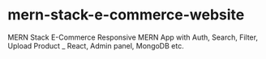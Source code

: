 # mern-stack-e-commerce-website
MERN Stack E-Commerce Responsive MERN App with Auth, Search, Filter, Upload Product _ React, Admin panel, MongoDB etc.
